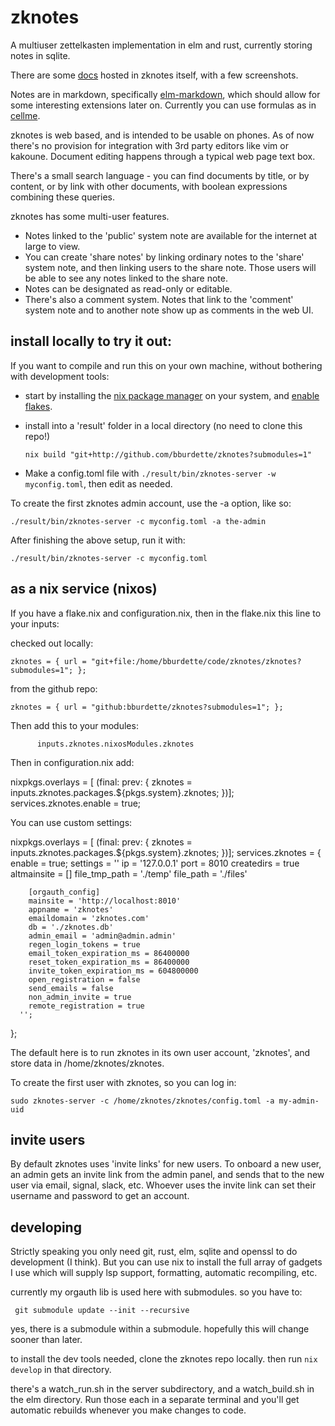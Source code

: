 # zknotes

A multiuser zettelkasten implementation in elm and rust, currently storing notes in sqlite.

There are some [docs](https://www.zknotes.com/page/what%20is%20zknotes) hosted in zknotes itself, with a few screenshots.

Notes are in markdown, specifically [elm-markdown](https://package.elm-lang.org/packages/dillonkearns/elm-markdown/latest/), which should allow for some interesting extensions later on.  Currently you can use formulas as in [cellme](https://github.com/bburdette/cellme/).

zknotes is web based, and is intended to be usable on phones.  As of now there's no provision for integration with 3rd party editors like vim or kakoune.  Document editing happens through a typical web page text box.

There's a small search language - you can find documents by title, or by content, or by link with other documents, with boolean expressions combining these queries.

zknotes has some multi-user features.  
 - Notes linked to the 'public' system note are available for the internet at large to view.  
 - You can create 'share notes' by linking ordinary notes to the 'share' system note, and then linking users to the share note.  Those users will be able to see any notes linked to the share note.  
 - Notes can be designated as read-only or editable.  
 - There's also a comment system.  Notes that link to the 'comment' system note and to another note show up as comments in the web UI.

## install locally to try it out:

If you want to compile and run this on your own machine, without bothering with development tools:

- start by installing the [nix package manager](https://nixos.org/download.html) on your system, and [enable flakes](https://nixos.wiki/wiki/Flakes).

- install into a 'result' folder in a local directory (no need to clone this repo!)
  ```
  nix build "git+http://github.com/bburdette/zknotes?submodules=1"
  ```

- Make a config.toml file with `./result/bin/zknotes-server -w myconfig.toml`, then edit as needed.

To create the first zknotes admin account, use the -a option, like so:

`./result/bin/zknotes-server -c myconfig.toml -a the-admin`

After finishing the above setup, run it with:
  ```
  ./result/bin/zknotes-server -c myconfig.toml
  ```

## as a nix service (nixos)

If you have a flake.nix and configuration.nix, then in the flake.nix this line to your inputs:

checked out locally:

    zknotes = { url = "git+file:/home/bburdette/code/zknotes/zknotes?submodules=1"; };

from the github repo:

    zknotes = { url = "github:bburdette/zknotes?submodules=1"; };

Then add this to your modules:

          inputs.zknotes.nixosModules.zknotes

Then in configuration.nix add:

  nixpkgs.overlays = [ (final: prev: { zknotes = inputs.zknotes.packages.${pkgs.system}.zknotes; })];
  services.zknotes.enable = true;

You can use custom settings:

  nixpkgs.overlays = [ (final: prev: { zknotes = inputs.zknotes.packages.${pkgs.system}.zknotes; })];
  services.zknotes = {
    enable = true;
    settings = ''
        ip = '127.0.0.1'
        port = 8010
        createdirs = true
        altmainsite = []
        file_tmp_path = './temp'
        file_path = './files'

        [orgauth_config]
        mainsite = 'http://localhost:8010'
        appname = 'zknotes'
        emaildomain = 'zknotes.com'
        db = './zknotes.db'
        admin_email = 'admin@admin.admin'
        regen_login_tokens = true
        email_token_expiration_ms = 86400000
        reset_token_expiration_ms = 86400000
        invite_token_expiration_ms = 604800000
        open_registration = false
        send_emails = false
        non_admin_invite = true
        remote_registration = true
      '';
  };

The default here is to run zknotes in its own user account, 'zknotes', and store data in /home/zknotes/zknotes.  

To create the first user with zknotes, so you can log in:

`sudo zknotes-server -c /home/zknotes/zknotes/config.toml -a my-admin-uid`

## invite users

By default zknotes uses 'invite links' for new users.  To onboard a new user, an admin gets an invite link from the admin panel, and sends that to the new user via email, signal, slack, etc.  Whoever uses the invite link can set their username and password to get an account.

## developing

Strictly speaking you only need git, rust, elm, sqlite and openssl to do development (I think).  But you can use nix to install the full array of gadgets I use which will supply lsp support, formatting, automatic recompiling, etc.

currently my orgauth lib is used here with submodules.  so you have to:
```
 git submodule update --init --recursive
```
yes, there is a submodule within a submodule.  hopefully this will change sooner than later.

to install the dev tools needed, clone the zknotes repo locally.  then run `nix develop` in that directory.

there's a watch_run.sh in the server subdirectory, and a watch_build.sh  in the elm directory.  Run those each in a separate terminal and you'll get automatic rebuilds whenever you make changes to code.
